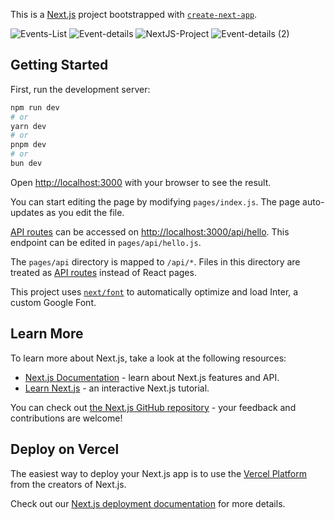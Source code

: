 This is a [Next.js](https://nextjs.org/) project bootstrapped with [`create-next-app`](https://github.com/vercel/next.js/tree/canary/packages/create-next-app).

![Events-List](https://github.com/PunithRajKumarM/NextJS-events-list/assets/146944110/fe18e004-a522-4e09-b9b8-6a3c6ef68af7)
![Event-details](https://github.com/PunithRajKumarM/NextJS-events-list/assets/146944110/14c62462-33ec-46af-a002-81fba6e27f01)
![NextJS-Project](https://github.com/PunithRajKumarM/NextJS-events-list/assets/146944110/2d1ae357-704e-4a60-903d-f7cf4b80dbf7)
![Event-details (2)](https://github.com/PunithRajKumarM/NextJS-events-list/assets/146944110/da3e58d7-c9d9-4660-9aec-b0046d5d7b32)


## Getting Started

First, run the development server:

```bash
npm run dev
# or
yarn dev
# or
pnpm dev
# or
bun dev
```

Open [http://localhost:3000](http://localhost:3000) with your browser to see the result.

You can start editing the page by modifying `pages/index.js`. The page auto-updates as you edit the file.

[API routes](https://nextjs.org/docs/api-routes/introduction) can be accessed on [http://localhost:3000/api/hello](http://localhost:3000/api/hello). This endpoint can be edited in `pages/api/hello.js`.

The `pages/api` directory is mapped to `/api/*`. Files in this directory are treated as [API routes](https://nextjs.org/docs/api-routes/introduction) instead of React pages.

This project uses [`next/font`](https://nextjs.org/docs/basic-features/font-optimization) to automatically optimize and load Inter, a custom Google Font.

## Learn More

To learn more about Next.js, take a look at the following resources:

- [Next.js Documentation](https://nextjs.org/docs) - learn about Next.js features and API.
- [Learn Next.js](https://nextjs.org/learn) - an interactive Next.js tutorial.

You can check out [the Next.js GitHub repository](https://github.com/vercel/next.js/) - your feedback and contributions are welcome!

## Deploy on Vercel

The easiest way to deploy your Next.js app is to use the [Vercel Platform](https://vercel.com/new?utm_medium=default-template&filter=next.js&utm_source=create-next-app&utm_campaign=create-next-app-readme) from the creators of Next.js.

Check out our [Next.js deployment documentation](https://nextjs.org/docs/deployment) for more details.
